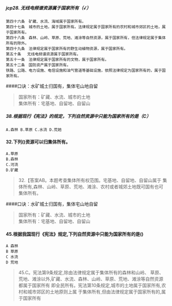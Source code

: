 ##### jcp28. 无线电频谱资源属于国家所有（√）
    第四十六条　矿藏、水流、海域属于国家所有。
    第四十七条　城市的土地，属于国家所有。法律规定属于国家所有的农村和城市郊区的土地，属于国家所有。
    第四十八条　森林、山岭、草原、荒地、滩涂等自然资源，属于国家所有，但法律规定属于集体所有的除外。
    第四十九条　法律规定属于国家所有的野生动植物资源，属于国家所有。
    第五十条　 无线电频谱资源属于国家所有。
    第五十一条　法律规定属于国家所有的文物，属于国家所有。
    第五十二条　国防资产属于国家所有。
    铁路、公路、电力设施、电信设施和油气管道等基础设施，依照法律规定为国家所有的，属于国家所有。

####口诀：水矿城土归国有，集体宅山地自留
>   国家所有：矿藏、水流、城市的土地    
    集体所有：宅基地、自留地、自留山    
    
##### 38.根据现行《宪法》的规定，下列自然资源中只能为国家所有的是（C）
    A.森林 B.草原 C.水流 D.荒她

#### 32.下列()资源可以归集体所有。
    A.草原
    B.森林
    C.河流
    D.矿藏
>   32.【答案AB。本题考查集体所有权范围。宅基地、自留地、自留山属于
    集体所有,森林、山岭、草原、荒地、滩涂、农村或者城郊土地既可国有也可集体所有。
    
####口诀：水矿城土归国有，集体宅山地自留
>   国家所有：矿藏、水流、城市的土地    
    集体所有：宅基地、自留地、自留山    

#### 45.根据我国现行《宪法》规定,下列自然资源中只能为国家所有的是()
    A 森林
    B 草原
    C 水流
    D 荒地
>   45.C。宪法第9条规定,除由法律规定属于集体所有的森林和山岭、
    草原、荒地、滩涂以外,矿藏、水流、森林、山岭、草原、荒地、滩涂等自然资源都属于国家所有
    即全民所有。宪法第10条规定,城市的土地属于国家所有,农村和城市郊区的土地原则上属
    于集体所有,但由法律规定属于国家所有的,属于国家所有




    